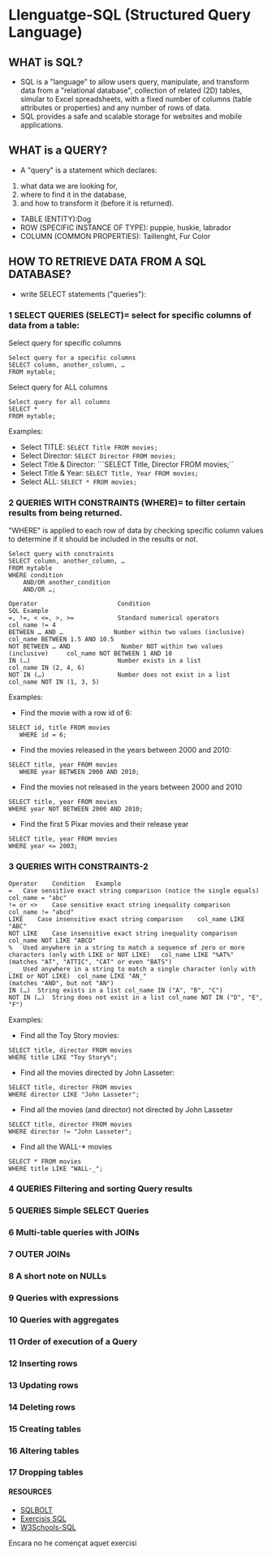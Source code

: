 # Llenguatge-SQL (Structured Query Language)

## WHAT is SQL?
- SQL is a "language" to allow users query, manipulate, and transform data from a "relational database", collection of related (2D) tables, simular to Excel spreadsheets, with a fixed number of columns (table attributes or properties) and any number of rows of data.
- SQL provides a safe and scalable storage for websites and mobile applications.

## WHAT is a QUERY?
- A "query" is a statement which declares:
1) what data we are looking for, 
2) where to find it in the database, 
3) and how to transform it (before it is returned).

- TABLE (ENTITY):Dog
- ROW (SPECIFIC INSTANCE OF TYPE): puppie, huskie, labrador
- COLUMN (COMMON PROPERTIES): Taillenght, Fur Color

## HOW TO RETRIEVE DATA FROM A SQL DATABASE? 
-  write SELECT statements ("queries"):

### 1 SELECT QUERIES (SELECT)= select for specific columns of data from a table:
 
Select query for specific columns
```
Select query for a specific columns
SELECT column, another_column, …
FROM mytable;
```
Select query for ALL columns
```
Select query for all columns
SELECT * 
FROM mytable;
```
Examples: 
- Select TITLE: ```SELECT Title FROM movies;```
- Select Director: ```SELECT Director FROM movies;```
- Select Title & Director: ```SELECT Title, Director FROM movies;``
- Select Title & Year: ```SELECT Title, Year FROM movies;```
- Select ALL: ```SELECT * FROM movies;```

### 2 QUERIES WITH CONSTRAINTS (WHERE)= to filter certain results from being returned.
"WHERE" is applied to each row of data by checking specific column values to determine if it should be included in the results or not.
```
Select query with constraints
SELECT column, another_column, …
FROM mytable
WHERE condition
    AND/OR another_condition
    AND/OR …;
 ```
```
Operator	                  Condition	                                  SQL Example
=, !=, < <=, >, >=	          Standard numerical operators	              col_name != 4
BETWEEN … AND …	             Number within two values (inclusive)	      col_name BETWEEN 1.5 AND 10.5
NOT BETWEEN … AND        	   Number NOT within two values (inclusive)  	col_name NOT BETWEEN 1 AND 10
IN (…)	                      Number exists in a list	                   col_name IN (2, 4, 6)
NOT IN (…)	                  Number does not exist in a list	           col_name NOT IN (1, 3, 5)
```

Examples: 
- Find the movie with a row id of 6: 
```
SELECT id, title FROM movies 
   WHERE id = 6;
```
- Find the movies released in the years between 2000 and 2010:
```
SELECT title, year FROM movies
   WHERE year BETWEEN 2000 AND 2010;
```
- Find the movies not released in the years between 2000 and 2010
```
SELECT title, year FROM movies
WHERE year NOT BETWEEN 2000 AND 2010;
```
- Find the first 5 Pixar movies and their release year
```
SELECT title, year FROM movies
WHERE year <= 2003;
```


### 3 QUERIES WITH CONSTRAINTS-2
```
Operator	Condition	Example
=	Case sensitive exact string comparison (notice the single equals)	col_name = "abc"
!= or <>	Case sensitive exact string inequality comparison	col_name != "abcd"
LIKE	Case insensitive exact string comparison	col_name LIKE "ABC"
NOT LIKE	Case insensitive exact string inequality comparison	col_name NOT LIKE "ABCD"
%	Used anywhere in a string to match a sequence of zero or more characters (only with LIKE or NOT LIKE)	col_name LIKE "%AT%"
(matches "AT", "ATTIC", "CAT" or even "BATS")
_	Used anywhere in a string to match a single character (only with LIKE or NOT LIKE)	col_name LIKE "AN_"
(matches "AND", but not "AN")
IN (…)	String exists in a list	col_name IN ("A", "B", "C")
NOT IN (…)	String does not exist in a list	col_name NOT IN ("D", "E", "F")
```

Examples: 
- Find all the Toy Story movies: 
```
SELECT title, director FROM movies 
WHERE title LIKE "Toy Story%";
```
- Find all the movies directed by John Lasseter:
```
SELECT title, director FROM movies 
WHERE director LIKE "John Lasseter";
```
- Find all the movies (and director) not directed by John Lasseter
```
SELECT title, director FROM movies 
WHERE director != "John Lasseter";
```
- Find all the WALL-* movies
```
SELECT * FROM movies 
WHERE title LIKE "WALL-_";
```

### 4 QUERIES Filtering and sorting Query results
### 5 QUERIES Simple SELECT Queries
### 6 Multi-table queries with JOINs
### 7 OUTER JOINs
### 8 A short note on NULLs

### 9 Queries with expressions
### 10 Queries with aggregates 

### 11 Order of execution of a Query

### 12 Inserting rows
### 13  Updating rows
### 14 Deleting rows

### 15 Creating tables
### 16 Altering tables
### 17 Dropping tables

#### RESOURCES
- [SQLBOLT](https://sqlbolt.com/)
- [Exercisis SQL](https://josejuansanchez.org/bd/ejercicios-consultas-sql/index.html#ejercicios.-realizaci%C3%B3n-de-consultas-sql)
- [W3Schools-SQL](https://www.w3schools.com/sql/default.asp)

Encara no he començat aquet exercisi


